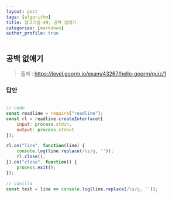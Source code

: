 ```yaml
---
layout: post
tags: [algorithm]
title: 알고리즘-49, 공백 없애기
categories: [markdown]
author_profile: true
---
```


## 공백 없애기

> 출처 : <https://level.goorm.io/exam/43267/hello-goorm/quiz/1>

### 답안
```javascript

// node
const readline = require("readline");
const rl = readline.createInterface({
	input: process.stdin,
	output: process.stdout
});

rl.on("line", function(line) {
	console.log(line.replace(/\s/g, ''));
	rl.close();
}).on("close", function() {
	process.exit();
});

// vanilla
const test = line => console.log(line.replace(/\s/g, ''));
```
